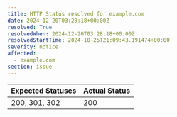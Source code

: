 ```yaml
---
title: HTTP Status resolved for example.com
date: 2024-12-20T03:28:18+00:00Z
resolved: True
resolvedWhen: 2024-12-20T03:28:18+00:00Z
resolvedStartTime: 2024-10-25T21:09:43.191474+00:00
severity: notice
affected:
  - example.com
section: issue
---
```


| Expected Statuses | Actual Status  |
|-------------------|----------------|
| 200, 301, 302 | 200 |
